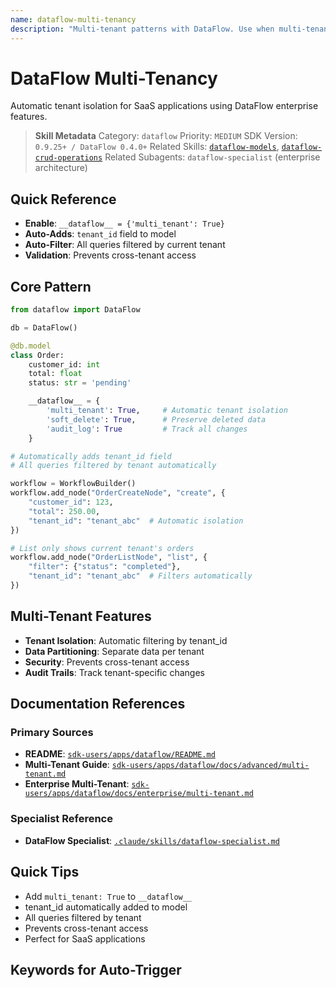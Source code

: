 ```yaml
---
name: dataflow-multi-tenancy
description: "Multi-tenant patterns with DataFlow. Use when multi-tenant, tenant isolation, SaaS, __dataflow__ config, or tenant_id field."
---
```


# DataFlow Multi-Tenancy

Automatic tenant isolation for SaaS applications using DataFlow enterprise features.

> **Skill Metadata**
> Category: `dataflow`
> Priority: `MEDIUM`
> SDK Version: `0.9.25+ / DataFlow 0.4.0+`
> Related Skills: [`dataflow-models`](#), [`dataflow-crud-operations`](#)
> Related Subagents: `dataflow-specialist` (enterprise architecture)

## Quick Reference

- **Enable**: `__dataflow__ = {'multi_tenant': True}`
- **Auto-Adds**: `tenant_id` field to model
- **Auto-Filter**: All queries filtered by current tenant
- **Validation**: Prevents cross-tenant access

## Core Pattern

```python
from dataflow import DataFlow

db = DataFlow()

@db.model
class Order:
    customer_id: int
    total: float
    status: str = 'pending'

    __dataflow__ = {
        'multi_tenant': True,     # Automatic tenant isolation
        'soft_delete': True,      # Preserve deleted data
        'audit_log': True         # Track all changes
    }

# Automatically adds tenant_id field
# All queries filtered by tenant automatically

workflow = WorkflowBuilder()
workflow.add_node("OrderCreateNode", "create", {
    "customer_id": 123,
    "total": 250.00,
    "tenant_id": "tenant_abc"  # Automatic isolation
})

# List only shows current tenant's orders
workflow.add_node("OrderListNode", "list", {
    "filter": {"status": "completed"},
    "tenant_id": "tenant_abc"  # Filters automatically
})
```

## Multi-Tenant Features

- **Tenant Isolation**: Automatic filtering by tenant_id
- **Data Partitioning**: Separate data per tenant
- **Security**: Prevents cross-tenant access
- **Audit Trails**: Track tenant-specific changes

## Documentation References

### Primary Sources
- **README**: [`sdk-users/apps/dataflow/README.md`](../../../../sdk-users/apps/dataflow/README.md#L841-L860)
- **Multi-Tenant Guide**: [`sdk-users/apps/dataflow/docs/advanced/multi-tenant.md`](../../../../sdk-users/apps/dataflow/docs/advanced/multi-tenant.md)
- **Enterprise Multi-Tenant**: [`sdk-users/apps/dataflow/docs/enterprise/multi-tenant.md`](../../../../sdk-users/apps/dataflow/docs/enterprise/multi-tenant.md)

### Specialist Reference
- **DataFlow Specialist**: [`.claude/skills/dataflow-specialist.md`](../../dataflow-specialist.md#L296-L303)

## Quick Tips

- Add `multi_tenant: True` to `__dataflow__`
- tenant_id automatically added to model
- All queries filtered by tenant
- Prevents cross-tenant access
- Perfect for SaaS applications

## Keywords for Auto-Trigger

<!-- Trigger Keywords: multi-tenant, tenant isolation, SaaS, __dataflow__ config, tenant_id, multi-tenancy, tenant data -->
